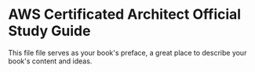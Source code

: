 # AWS Certificated Architect Official Study Guide

This file file serves as your book's preface, a great place to describe your book's content and ideas.


